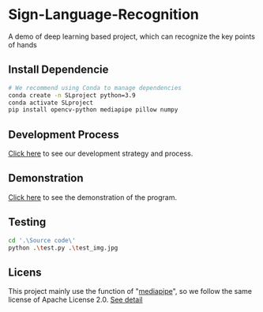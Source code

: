 # Sign-Language-Recognition
A demo of deep learning based project, which can recognize the key points of hands


## Install Dependencie
  ```bash
  # We recommend using Conda to manage dependencies
  conda create -n SLproject python=3.9
  conda activate SLproject
  pip install opencv-python mediapipe pillow numpy
  ```

## Development Process
  [Click here](Documents/Develop_Process.md) to see our development strategy and process.

## Demonstration
  [Click here](YOUR_DEMO_LINK_HERE) to see the demonstration of the program.

## Testing
```bash
cd '.\Source code\'
python .\test.py .\test_img.jpg
```

## Licens
  This project mainly use the function of "[mediapipe](https://github.com/google-ai-edge/mediapipe)", so we follow the same license of Apache License 2.0. [See detail](/LICENSE)
